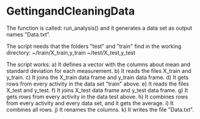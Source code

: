 GettingandCleaningData
======================
The function is called: run_analysis() and it generates a data set as output names "Data.txt".

The script needs that the folders "test" and "train" find in the working directory:
~/train/X_train,y_train
~/test/X_test,y_test

The script works:
a) It defines a vector with the columns about mean and standard deviation for each measurement.
b) It reads the files X_train and y_train.
c) It joins the X_train data frame and y_train data frame.
d) It gets  rows from every activity in the data set "train" above.
e) It reads the files X_test and y_test.
f) It joins X_test data frame and y_test data frame.
g) It gets rows from every activity in the data test above.
h) It combines rows from every activity and every data set, and it gets the average.
i) It combines all rows.
j) It renames the columns.
k) It writes the file "Data.txt".
